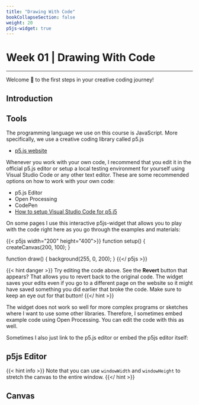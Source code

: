 ```yaml
---
title: "Drawing With Code"
bookCollapseSection: false
weight: 20
p5js-widget: true
---
```


# Week 01 | Drawing With Code

---

Welcome 👋 to the first steps in your creative coding journey!

## Introduction

## Tools

The programming language we use on this course is JavaScript. More specifically, we use a creative coding library called p5.js

- [p5.js website](https://p5js.org/)

Whenever you work with your own code, I recommend that you edit it in the official p5.js editor or setup a local testing environment for yourself using Visual Studio Code or any other text editor. These are some recommended options on how to work with your own code:

- p5.js Editor
- Open Processing
- CodePen
- [How to setup Visual Studio Code for p5.j5](https://www.youtube.com/watch?v=yJw0SyKO9IU)

On some pages I use this interactive p5js-widget that allows you to play with the code right here as you go through the examples and materials:

{{< p5js width="200" height="400">}}
function setup() {
  createCanvas(200, 100);
}

function draw() {
  background(255, 0, 200);
}
{{</ p5js >}}

{{< hint danger >}}
Try editing the code above. See the **Revert** button that appears? That allows you to revert back to the original code. The widget saves your edits even if you go to a different page on the website so it might have saved something you did earlier that broke the code. Make sure to keep an eye out for that button!
{{</ hint >}}

The widget does not work so well for more complex programs or sketches where I want to use some other libraries. Therefore, I sometimes embed example code using Open Processing. You can edit the code with this as well.

Sometimes I also just link to the p5.js editor or embed the p5js editor itself:

## p5js Editor

{{< hint info >}}
Note that you can use ```windowWidth``` and ```windowHeight``` to stretch the canvas to the entire window.
{{</ hint >}}

## Canvas